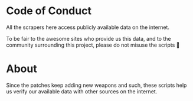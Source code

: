 # Code of Conduct

All the scrapers here access publicly available data on the internet.

To be fair to the awesome sites who provide us this data, and to the community surrounding this project, please do not misuse the scripts 💛

# About

Since the patches keep adding new weapons and such, these scripts help us verify our available data with other sources on the internet.
